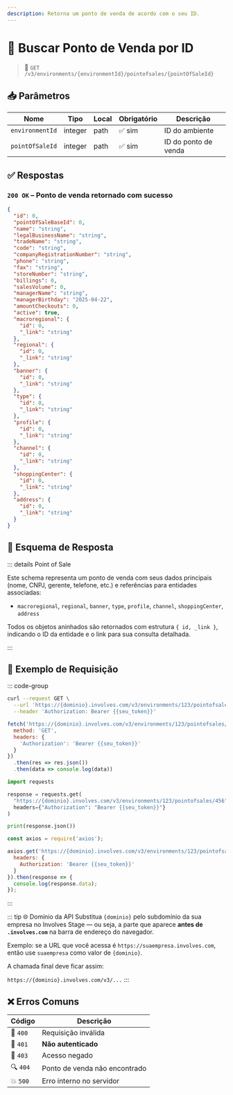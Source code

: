 ```yaml
---
description: Retorna um ponto de venda de acordo com o seu ID.
---
```


# 🏬 Buscar Ponto de Venda por ID

> 🔗 `GET /v3/environments/{environmentId}/pointofsales/{pointOfSaleId}`


## 📥 Parâmetros

| Nome            | Tipo    | Local | Obrigatório | Descrição            |
| --------------- | ------- | ----- | ----------- | -------------------- |
| `environmentId` | integer | path  | ✅ sim       | ID do ambiente       |
| `pointOfSaleId` | integer | path  | ✅ sim       | ID do ponto de venda |


## ✅ Respostas

### `200 OK` – Ponto de venda retornado com sucesso

```json
{
  "id": 0,
  "pointOfSaleBaseId": 0,
  "name": "string",
  "legalBusinessName": "string",
  "tradeName": "string",
  "code": "string",
  "companyRegistrationNumber": "string",
  "phone": "string",
  "fax": "string",
  "storeNumber": "string",
  "billings": 0,
  "salesVolume": 0,
  "managerName": "string",
  "managerBirthday": "2025-04-22",
  "amountCheckouts": 0,
  "active": true,
  "macroregional": {
    "id": 0,
    "_link": "string"
  },
  "regional": {
    "id": 0,
    "_link": "string"
  },
  "banner": {
    "id": 0,
    "_link": "string"
  },
  "type": {
    "id": 0,
    "_link": "string"
  },
  "profile": {
    "id": 0,
    "_link": "string"
  },
  "channel": {
    "id": 0,
    "_link": "string"
  },
  "shoppingCenter": {
    "id": 0,
    "_link": "string"
  },
  "address": {
    "id": 0,
    "_link": "string"
  }
}
```


## 🧬 Esquema de Resposta

::: details Point of Sale

Este schema representa um ponto de venda com seus dados principais (nome, CNPJ, gerente, telefone, etc.) e referências para entidades associadas:

- `macroregional`, `regional`, `banner`, `type`, `profile`, `channel`, `shoppingCenter`, `address`

Todos os objetos aninhados são retornados com estrutura `{ id, _link }`, indicando o ID da entidade e o link para sua consulta detalhada.

:::


## 📘 Exemplo de Requisição

::: code-group

```bash [🟢 cURL]
curl --request GET \
  --url 'https://{dominio}.involves.com/v3/environments/123/pointofsales/456' \
  --header 'Authorization: Bearer {{seu_token}}'
```

```js [🟡 JavaScript]
fetch('https://{dominio}.involves.com/v3/environments/123/pointofsales/456', {
  method: 'GET',
  headers: {
    'Authorization': 'Bearer {{seu_token}}'
  }
})
  .then(res => res.json())
  .then(data => console.log(data))
```

```python [🔵 Python]
import requests

response = requests.get(
  "https://{dominio}.involves.com/v3/environments/123/pointofsales/456",
  headers={"Authorization": "Bearer {{seu_token}}"}
)

print(response.json())
```

```js [🟣 Node.js]
const axios = require('axios');

axios.get('https://{dominio}.involves.com/v3/environments/123/pointofsales/456', {
  headers: {
    Authorization: 'Bearer {{seu_token}}'
  }
}).then(response => {
  console.log(response.data);
});
```

:::


::: tip 🌐 Domínio da API
Substitua `{dominio}` pelo subdomínio da sua empresa no Involves Stage — ou seja, a parte que aparece **antes de `.involves.com`** na barra de endereço do navegador.

Exemplo: se a URL que você acessa é `https://suaempresa.involves.com`, então use `suaempresa` como valor de `{dominio}`.

A chamada final deve ficar assim:

`https://{dominio}.involves.com/v3/...`
:::


## ❌ Erros Comuns

| Código | Descrição                             |
|--------|----------------------------------------|
| 🔴 `400`  | Requisição inválida                   |
| 🔐 `401`  | **Não autenticado**                   |
| 🚫 `403`  | Acesso negado                         |
| 🔍 `404`  | Ponto de venda não encontrado         |
| 💥 `500`  | Erro interno no servidor              |
